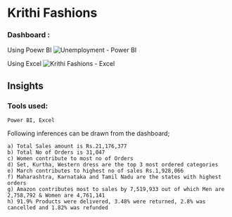 
# Krithi Fashions

### Dashboard :

Using Poewr BI 
 ![Unemployment - Power BI](https://github.com/Rajaaram-M/Rajaa-s_Portfolio/assets/158242272/c061a028-2c5c-4013-a2d5-abffe4833a52)

Using Excel
 ![Krithi Fashions - Excel](https://github.com/Rajaaram-M/Rajaa-s_Portfolio/assets/158242272/0f1140f8-9bdb-4776-b59a-60f5bfb29165)


## Insights

### Tools used: 
    Power BI, Excel

Following inferences can be drawn from the dashboard;


    a) Total Sales amount is Rs.21,176,377
    b) Total No of Orders is 31,047
    c) Women contribute to most no of Orders 
    d) Set, Kurtha, Western dress are the top 3 most ordered categories
    e) March contributes to highest no of sales Rs.1,928,066
    f) Maharashtra, Karnataka and Tamil Nadu are the states with highest orders
    g) Amazon contributes most to sales by 7,519,933 out of which Men are 2,758,792 & Women are 4,761,141
    h) 91.9% Products were delivered, 3.48% were returned, 2.8% was cancelled and 1.82% was refunded  

